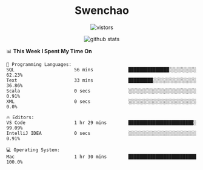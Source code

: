 <h1 align="center">Swenchao</h3>

<p align="center">
  <img src="https://visitor-badge.glitch.me/badge?page_id=Swenchao" alt="vistors" />
</p>

<p align="center">
  <img src="https://github-readme-stats.vercel.app/api?username=Swenchao&count_private=true&show_icons=true&theme=vue-dark&hide_title=true" alt="github stats" />
</p>

<!--START_SECTION:waka-->
📊 **This Week I Spent My Time On** 

```text
💬 Programming Languages: 
SQL                      56 mins             ███████████████░░░░░░░░░░   62.23% 
Text                     33 mins             █████████░░░░░░░░░░░░░░░░   36.86% 
Scala                    0 secs              ░░░░░░░░░░░░░░░░░░░░░░░░░   0.91% 
XML                      0 secs              ░░░░░░░░░░░░░░░░░░░░░░░░░   0.0%

🔥 Editors: 
VS Code                  1 hr 29 mins        ████████████████████████░   99.09% 
IntelliJ IDEA            0 secs              ░░░░░░░░░░░░░░░░░░░░░░░░░   0.91%

💻 Operating System: 
Mac                      1 hr 30 mins        █████████████████████████   100.0%

```


<!--END_SECTION:waka-->
